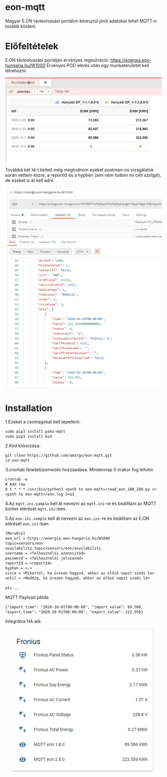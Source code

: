 # eon-mqtt
Magyar E.ON távleolvasási portálon keresztül jövő adatokat lehet MQTT-n tovább küldeni

# Előfeltételek
E.ON távleolvasási portálján érvényes regisztráció: https://energia.eon-hungaria.hu/W1000
Érvényes POD elérés után egy munkaterületet kell létrehozni:
<p align="center">    
        <img src="https://github.com/amargo/eon-mqtt/raw/master/img/eon-workarea.PNG" alt="eon-mqtt">
    <br>
</p>

Továbbá két Id-t kellett még megtudnom ezeket postman-os vizsgálatok során vettem észre, a reportId és a hyphen (ami nem tudom mi célt szolgál), de ezeket is át kell adni.
<p align="center">    
        <img src="https://github.com/amargo/eon-mqtt/raw/master/img/E.ON.PNG" alt="eon-mqtt">
    <br>
</p>

# Installation

1.Ezeket a csomagokat kell tepeíteni:
    
    sudo pip3 install paho-mqtt
    sudo pip3 install bs4

2.Kód klónozása:

    git clone https://github.com/amargo/eon-mqtt.git
    cd eon-mqtt

3.crontab feladatüzemezés hozzáadása. Mindennap 5 órakor fog lefutni:

    crontab -e
	# Add row
	0 5 * * * /usr/bin/python3 <path to eon-mqtt>/read_eon_180_280.py >> <path to eon-mqtt>/eon.log 2>&1  

4.Az `mqtt.ini.sample` kell át nevezni az `mqtt.ini`-re és beállítani az MQTT borker elérését `mqtt.ini`-ben.

5.Az `eon.ini.sample` kell át nevezni az `eon.ini`-re és beállítani az E.ON elérését `eon.ini`-ban:

    [MeroOra]
    eon_url = https://energia.eon-hungaria.hu/W1000
    topic=sensors/eon
    availability_topic=sensors/eon/availability
    username = <felhasználói azonosítód>
    password = <felhasználói jelszavad>
    reportId = <reportId>
    hyphen = <->
    since = <Mikortól, ha üresen hagyod, akkor az előző napit szedi le>
    until = <Meddig, ha üresen hagyod, akkor az előző napit szedi le>
        
    etc...

MQTT Payload példa:

    {"import_time": "2020-10-01T00:00:00", "import_value": 89.586, "export_time": "2020-10-01T00:00:00", "export_value": 222.556}
    
Integrálva HA alá:
<p align="center">    
        <img src="https://github.com/amargo/eon-mqtt/raw/master/img/mqtt_eon.PNG" alt="eon-mqtt">
    <br>
</p>

